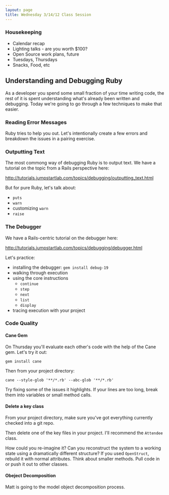 ```yaml
---
layout: page
title: Wednesday 3/14/12 Class Session
---
```


### Housekeeping

* Calendar recap
* Lighting talks - are you worth $100?
* Open Source work plans, future
* Tuesdays, Thursdays
* Snacks, Food, etc

## Understanding and Debugging Ruby

As a developer you spend some small fraction of your time writing code, the rest of it is spent understanding what's already been written and debugging. Today we're going to go through a few techniques to make that easier.

### Reading Error Messages

Ruby tries to help you out. Let's intentionally create a few errors and breakdown the issues in a pairing exercise.

### Outputting Text

The most commong way of debugging Ruby is to output text. We have a tutorial on the topic from a Rails perspective here:

http://tutorials.jumpstartlab.com/topics/debugging/outputting_text.html

But for pure Ruby, let's talk about:

* `puts`
* `warn`
* customizing `warn`
* `raise`

### The Debugger

We have a Rails-centric tutorial on the debugger here:

http://tutorials.jumpstartlab.com/topics/debugging/debugger.html

Let's practice:

* installing the debugger: `gem install debug-19`
* walking through execution
* using the core instructions
  * `continue`
  * `step`
  * `next`
  * `list`
  * `display`
* tracing execution with your project

### Code Quality

#### Cane Gem

On Thursday you'll evaluate each other's code with the help of the Cane gem. Let's try it out:

```
gem install cane
```

Then from your project directory:

```
cane --style-glob '**/*.rb' --abc-glob '**/*.rb'
```

Try fixing some of the issues it highlights. If your lines are too long, break them into variables or small method calls.

#### Delete a key class

From your project directory, make sure you've got everything currently checked into a git repo.

Then delete one of the key files in your project. I'll recommend the `Attendee` class.

How could you re-imagine it? Can you reconstruct the system to a working state using a dramatically different structure? If you used `OpenStruct`, rebuild it with normal attributes. Think about smaller methods. Pull code in or push it out to other classes.

#### Obeject Decomposition

Matt is going to the model object decomposition process.